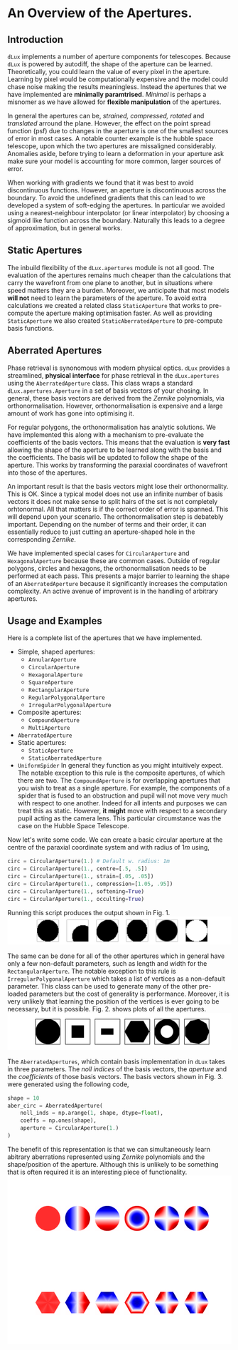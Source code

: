 # An Overview of the Apertures.
## Introduction
`dLux` implements a number of aperture components for telescopes. Because
`dLux` is powered by autodiff, the shape of the aperture can be learned. 
Theoretically, you could learn the value of every pixel in the aperture. 
Learning by pixel would be computationally expensive and the model could 
chase noise making the results meaningless. Instead the apertures that we 
have implemented are **minimally paramtrised**. *Minimal* is perhaps a 
misnomer as we have allowed for **flexible manipulation** of the apertures. 


In general the apertures can be, *strained, compressed, rotated* and 
*translated* arround the plane. However, the effect on the point spread 
function (psf) due to changes in the aperture is one of the smallest 
sources of error in most cases. A notable counter example is the hubble 
space telescope, upon which the two apertures are missaligned considerably.
Anomalies aside, before trying to learn a deformation in your aperture 
ask make sure your model is accounting for more common, larger sources 
of error. 


When working with gradients we found that it was best to avoid discontinuous 
functions. However, an aperture is discontinuous across the boundary. 
To avoid the undefined gradients that this can lead to we developed a 
system of soft-edging the apertures. In particular we avoided using a 
nearest-neighbour interpolator (or linear interpolator) by choosing a 
sigmoid like function across the boundary. Naturally this leads to a 
degree of approximation, but in general works.


## Static Apertures
The inbuild flexibility of the `dLux.apertures` module is not all good.
The evaluation of the apertures remains much cheaper than the calculations
that carry the wavefront from one plane to another, but in situations 
where speed matters they are a burden. Moreover, we anticipate that most
models **will not** need to learn the parameters of the aperture. To 
avoid extra calculations we created a related class `StaticAperture` that
works to pre-compute the aperture making optimisation faster. As well as 
providing `StaticAperture` we also created `StaticAberratedAperture` to 
pre-compute basis functions. 


## Aberrated Apertures
Phase retrieval is synonomous with modern physical optics. `dLux` provides 
a streamlined, **physical interface** for phase retrieval in the 
`dLux.apertures` using the `AberratedAperture` class. This class wraps 
a standard `dLux.apertures.Aperture` in a set of basis vectors of your 
chosing. In general, these basis vectors are derived from the *Zernike*
polynomials, via orthonormalisation. However, orthonormalisation is 
expensive and a large amount of work has gone into optimising it. 


For regular polygons, the orthonormalisation has analytic solutions. 
We have implemented this along with a mechanism to pre-evaluate the 
coefficients of the basis vectors. This means that the evaluation is 
**very fast** allowing the shape of the aperture to be learned along 
with the basis and the coefficients. The basis will be updated to 
follow the shape of the aperture. This works by transforming the 
paraxial coordinates of wavefront into those of the apertures. 


An important result is that the basis vectors might lose their 
orthonormality. This is OK. Since a typical model does not use an 
infinite number of basis vectors it does not make sense to split hairs 
of the set is not completely orhtonormal. All that matters is if the 
correct order of error is spanned. This will depend upon your scenario.
The orthonormalisation step is debatebly important. Depending on the 
number of terms and their order, it can essentially reduce to just 
cutting an aperture-shaped hole in the corresponding *Zernike*.


We have implemented special cases for `CircularAperture` and 
`HexagonalAperture` because these are common cases. Outside of regular
polygons, circles and hexagons, the orthonormalisation needs to be 
performed at each pass. This presents a major barrier to learning 
the shape of an `AberratedAperture` because it significantly increases
the computation complexity. An active avenue of improvent is in the 
handling of arbitrary apertures.


## Usage and Examples
Here is a complete list of the apertures that we have implemented.
 - Simple, shaped apertures:
   - `AnnularAperture`
   - `CircularAperture`
   - `HexagonalAperture`
   - `SquareAperture`
   - `RectangularAperture`
   - `RegularPolygonalAperture`
   - `IrregularPolygonalAperture`
 - Composite apertures:
   - `CompoundAperture`
   - `MultiAperture`
 - `AberratedAperture`
 - Static apertures:
   - `StaticAperture`
   - `StaticAberratedAperture`
 - `UniformSpider`
In general they function as you might intuitively expect. The 
notable exception to this rule is the composite apertures, of 
which there are two. The `CompoundAperture` is for overlapping 
apertures that you wish to treat as a single aperture. For example,
the components of a spider that is fused to an obstruction and 
pupil will not move very much with respect to one another. 
Indeed for all intents and purposes we can treat this as static.
However, **it might** move with respect to a secondary pupil 
acting as the camera lens. This particular circumstance was the 
case on the Hubble Space Telescope.


Now let's write some code. We can create a basic circular aperture
at the centre of the paraxial coordinate system and with radius 
of $1m$ using,
```python 
circ = CircularAperture(1.) # Default w. radius: 1m
circ = CircularAperture(1., centre=[.5, .5])
circ = CircularAperture(1., strain=[.05, .05])
circ = CircularAperture(1., compression=[1.05, .95])
circ = CircularAperture(1., softening=True)
circ = CircularAperture(1., occulting=True)
```
Running this script produces the output shown in Fig. 1.
![Fig. 1.](assets/circles.png)


The same can be done for all of the other apertures which in 
general have only a few non-default parameters, such as length 
and width for the `RectangularAperture`. The notable exception 
to this rule is `IrregularPolygonalAperture` which takes a 
list of vertices as a non-default parameter. This class can be 
used to generate many of the other pre-loaded parameters but the 
cost of generality is performance. Moreover, it is very unlikely
that learning the position of the vertices is ever going to be 
necessary, but it is possible. Fig. 2. shows plots of all the apertures. 
![Fig. 2.](assets/apertures.png)


The `AberratedApertures`, which contain basis implementation in 
`dLux` takes in three parameters. The *noll indices* of the basis 
vectors, the *aperture* and the *coefficients* of those basis 
vectors. The basis vectors shown in Fig. 3. were generated using 
the following code,
```python 
shape = 10
aber_circ = AberratedAperture(
    noll_inds = np.arange(1, shape, dtype=float),
    coeffs = np.ones(shape),
    aperture = CircularAperture(1.)
)
```
The benefit of this representation is that we can simultaneously 
learn abitrary aberrations represented using *Zernike* polynomials 
and the shape/position of the aperture. Although this is unlikely 
to be something that is often required it is an interesting piece 
of functionality. 
![Fig. 3.](assets/aberrated_apertures.png)



